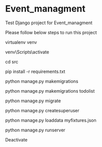 # Event_managment
Test Django project for Event_managment

Please follow below steps to run this project

virtualenv venv

venv\Scripts\activate

cd src

pip install -r requirements.txt

python manage.py makemigrations

python manage.py makemigrations todolist

python manage.py migrate

python manage.py createsuperuser

python manage.py loaddata myfixtures.json

python manage.py runserver

Deactivate


